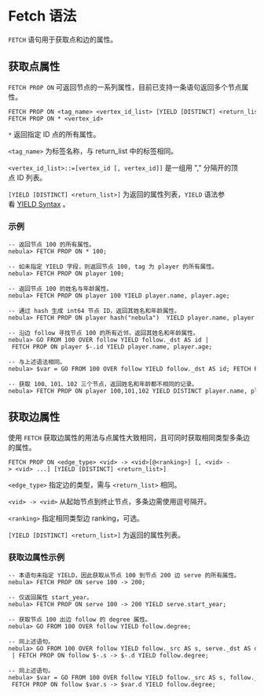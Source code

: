 # Fetch 语法

`FETCH` 语句用于获取点和边的属性。

## 获取点属性

`FETCH PROP ON` 可返回节点的一系列属性，目前已支持一条语句返回多个节点属性。

```ngql
FETCH PROP ON <tag_name> <vertex_id_list> [YIELD [DISTINCT] <return_list>]
FETCH PROP ON * <vertex_id>
```

`*` 返回指定 ID 点的所有属性。

`<tag_name>` 为标签名称，与 return_list 中的标签相同。

`<vertex_id_list>::=[vertex_id [, vertex_id]]` 是一组用 "," 分隔开的顶点 ID 列表。

`[YIELD [DISTINCT] <return_list>]` 为返回的属性列表，`YIELD` 语法参看 [YIELD Syntax](yield-syntax.md) 。

### 示例

```ngql
-- 返回节点 100 的所有属性。
nebula> FETCH PROP ON * 100;

-- 如未指定 YIELD 字段，则返回节点 100, tag 为 player 的所有属性。
nebula> FETCH PROP ON player 100;

-- 返回节点 100 的姓名与年龄属性。
nebula> FETCH PROP ON player 100 YIELD player.name, player.age;

-- 通过 hash 生成 int64 节点 ID，返回其姓名和年龄属性。
nebula> FETCH PROP ON player hash("nebula")  YIELD player.name, player.age;

-- 沿边 follow 寻找节点 100 的所有近邻，返回其姓名和年龄属性。
nebula> GO FROM 100 OVER follow YIELD follow._dst AS id | FETCH PROP ON player $-.id YIELD player.name, player.age;

-- 与上述语法相同。
nebula> $var = GO FROM 100 OVER follow YIELD follow._dst AS id; FETCH PROP ON player $var.id YIELD player.name, player.age;

-- 获取 100、101、102 三个节点，返回姓名和年龄都不相同的记录。
nebula> FETCH PROP ON player 100,101,102 YIELD DISTINCT player.name, player.age;
```

## 获取边属性

使用 `FETCH` 获取边属性的用法与点属性大致相同，且可同时获取相同类型多条边的属性。

```ngql
FETCH PROP ON <edge_type> <vid> -> <vid>[@<ranking>] [, <vid> -> <vid> ...] [YIELD [DISTINCT] <return_list>]
```

`<edge_type>` 指定边的类型，需与 `<return_list>` 相同。

`<vid> -> <vid>` 从起始节点到终止节点，多条边需使用逗号隔开。

`<ranking>` 指定相同类型边 ranking，可选。

`[YIELD [DISTINCT] <return_list>]` 为返回的属性列表。

### 获取边属性示例

```ngql
-- 本语句未指定 YIELD，因此获取从节点 100 到节点 200 边 serve 的所有属性。
nebula> FETCH PROP ON serve 100 -> 200;

-- 仅返回属性 start_year。
nebula> FETCH PROP ON serve 100 -> 200 YIELD serve.start_year;

-- 获取节点 100 出边 follow 的 degree 属性。
nebula> GO FROM 100 OVER follow YIELD follow.degree;

-- 同上述语句。
nebula> GO FROM 100 OVER follow YIELD follow._src AS s, serve._dst AS d \
 | FETCH PROP ON follow $-.s -> $-.d YIELD follow.degree;

-- 同上述语句。
nebula> $var = GO FROM 100 OVER follow YIELD follow._src AS s, follow._dst AS d;\
 FETCH PROP ON follow $var.s -> $var.d YIELD follow.degree;
```


